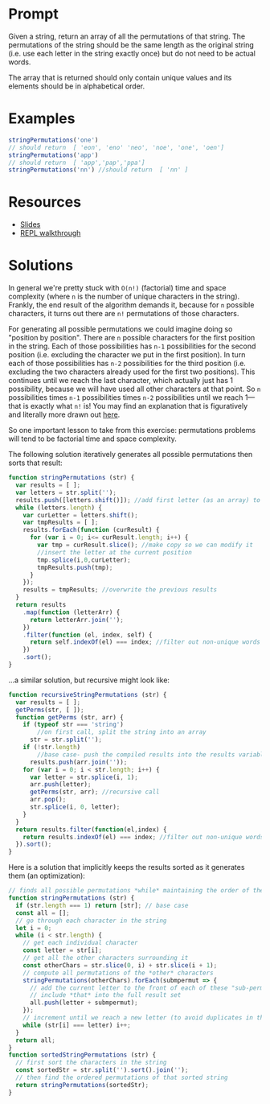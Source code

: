 # Prompt

Given a string, return an array of all the permutations of that string. The permutations of the string should be the same length as the original string (i.e. use each letter in the string exactly once) but do not need to be actual words.

The array that is returned should only contain unique values and its elements should be in alphabetical order.

# Examples

```javascript
stringPermutations('one')
// should return  [ 'eon', 'eno' 'neo', 'noe', 'one', 'oen']
stringPermutations('app')
// should return  [ 'app','pap','ppa']
stringPermutations('nn') //should return  [ 'nn' ]
```

# Resources

- [Slides](http://slides.com/seemaullal/reacto#/)
- [REPL walkthrough](https://repl.it/lFv/49)

# Solutions

In general we're pretty stuck with `O(n!)` (factorial) time and space complexity (where `n` is the number of unique characters in the string). Frankly, the end result of the algorithm demands it, because for `n` possible characters, it turns out there are `n!` permutations of those characters.

For generating all possible permutations we could imagine doing so "position by position". There are `n` possible characters for the first position in the string. Each of those possibilities has `n-1` possibilities for the second position (i.e. excluding the character we put in the first position). In turn each of those possibilities has `n-2` possibilities for the third position (i.e. excluding the two characters already used for the first two positions). This continues until we reach the last character, which actually just has 1 possibility, because we will have used all other characters at that point. So `n` possibilities times `n-1` possibilities times `n-2` possibilities until we reach 1—that is exactly what `n!` is! You may find an explanation that is figuratively and literally more drawn out [here](https://www.khanacademy.org/math/precalculus/prob-comb/combinatorics-precalc/v/factorial-and-counting-seat-arrangements).

So one important lesson to take from this exercise: permutations problems will tend to be factorial time and space complexity.

The following solution iteratively generates all possible permutations then sorts that result:

```js
function stringPermutations (str) {
  var results = [ ];
  var letters = str.split('');
  results.push([letters.shift()]); //add first letter (as an array) to results
  while (letters.length) {
    var curLetter = letters.shift();
    var tmpResults = [ ];
    results.forEach(function (curResult) {
      for (var i = 0; i<= curResult.length; i++) {
        var tmp = curResult.slice(); //make copy so we can modify it
        //insert the letter at the current position
        tmp.splice(i,0,curLetter);
        tmpResults.push(tmp);
      }
    });
    results = tmpResults; //overwrite the previous results
  }
  return results
    .map(function (letterArr) {
      return letterArr.join('');
    })
    .filter(function (el, index, self) {
      return self.indexOf(el) === index; //filter out non-unique words
    })
    .sort();
}
```

...a similar solution, but recursive might look like:

```javascript
function recursiveStringPermutations (str) {
  var results = [ ];
  getPerms(str, [ ]);
  function getPerms (str, arr) {
    if (typeof str === 'string')
        //on first call, split the string into an array
      str = str.split('');
    if (!str.length)
        //base case- push the compiled results into the results variable
      results.push(arr.join(''));
    for (var i = 0; i < str.length; i++) {
      var letter = str.splice(i, 1);
      arr.push(letter);
      getPerms(str, arr); //recursive call
      arr.pop();
      str.splice(i, 0, letter);
    }
  }
  return results.filter(function(el,index) {
    return results.indexOf(el) === index; //filter out non-unique words
  }).sort();
}
```

Here is a solution that implicitly keeps the results sorted as it generates them (an optimization):

```js
// finds all possible permutations *while* maintaining the order of the characters
function stringPermutations (str) {
  if (str.length === 1) return [str]; // base case
  const all = [];
  // go through each character in the string
  let i = 0;
  while (i < str.length) {
    // get each individual character
    const letter = str[i];
    // get all the other characters surrounding it
    const otherChars = str.slice(0, i) + str.slice(i + 1);
    // compute all permutations of the *other* characters
    stringPermutations(otherChars).forEach(submpermut => {
      // add the current letter to the front of each of these "sub-permutations"
      // include *that* into the full result set
      all.push(letter + submpermut);
    });
    // increment until we reach a new letter (to avoid duplicates in the result set)
    while (str[i] === letter) i++;
  }
  return all;
}
function sortedStringPermutations (str) {
  // first sort the characters in the string
  const sortedStr = str.split('').sort().join('');
  // then find the ordered permutations of that sorted string
  return stringPermutations(sortedStr);
}
```
